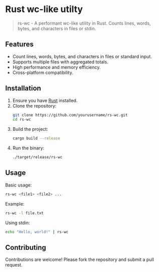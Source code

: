 # Rust wc-like utilty
> rs-wc - A performant wc-like utility in Rust. Counts lines, words, bytes, and characters in files or stdin.

## Features

- Count lines, words, bytes, and characters in files or standard input.
- Supports multiple files with aggregated totals.
- High performance and memory efficiency.
- Cross-platform compatibility.

## Installation

1. Ensure you have [Rust](https://www.rust-lang.org/) installed.
2. Clone the repository:
    ```bash
    git clone https://github.com/yourusername/rs-wc.git
    cd rs-wc
    ```
3. Build the project:
    ```bash
    cargo build --release
    ```
4. Run the binary:
    ```bash
    ./target/release/rs-wc
    ```

## Usage

Basic usage:
```bash
rs-wc <file1> <file2> ...
```

Example:
```bash
rs-wc -l file.txt
```

Using stdin:
```bash
echo "Hello, world!" | rs-wc
```

## Contributing

Contributions are welcome! Please fork the repository and submit a pull request.

<!-- ## License -->

<!-- This project is licensed under the [MIT License](LICENSE). -->